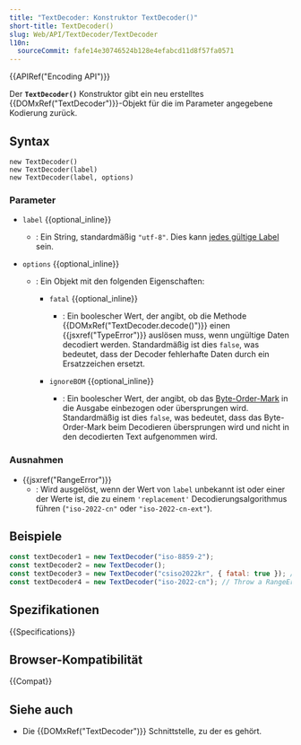 ```yaml
---
title: "TextDecoder: Konstruktor TextDecoder()"
short-title: TextDecoder()
slug: Web/API/TextDecoder/TextDecoder
l10n:
  sourceCommit: fafe14e30746524b128e4efabcd11d8f57fa0571
---
```


{{APIRef("Encoding API")}}

Der **`TextDecoder()`** Konstruktor gibt ein neu erstelltes {{DOMxRef("TextDecoder")}}-Objekt für die im Parameter angegebene Kodierung zurück.

## Syntax

```js-nolint
new TextDecoder()
new TextDecoder(label)
new TextDecoder(label, options)
```

### Parameter

- `label` {{optional_inline}}
  - : Ein String, standardmäßig `"utf-8"`.
    Dies kann [jedes gültige Label](/de/docs/Web/API/Encoding_API/Encodings) sein.
- `options` {{optional_inline}}

  - : Ein Objekt mit den folgenden Eigenschaften:

    - `fatal` {{optional_inline}}

      - : Ein boolescher Wert, der angibt, ob die Methode {{DOMxRef("TextDecoder.decode()")}} einen {{jsxref("TypeError")}} auslösen muss, wenn ungültige Daten decodiert werden.
        Standardmäßig ist dies `false`, was bedeutet, dass der Decoder fehlerhafte Daten durch ein Ersatzzeichen ersetzt.

    - `ignoreBOM` {{optional_inline}}
      - : Ein boolescher Wert, der angibt, ob das [Byte-Order-Mark](https://www.w3.org/International/questions/qa-byte-order-mark) in die Ausgabe einbezogen oder übersprungen wird.
        Standardmäßig ist dies `false`, was bedeutet, dass das Byte-Order-Mark beim Decodieren übersprungen wird und nicht in den decodierten Text aufgenommen wird.

### Ausnahmen

- {{jsxref("RangeError")}}
  - : Wird ausgelöst, wenn der Wert von `label` unbekannt ist oder einer der Werte ist, die zu einem `'replacement'` Decodierungsalgorithmus führen (`"iso-2022-cn"` oder `"iso-2022-cn-ext"`).

## Beispiele

```js
const textDecoder1 = new TextDecoder("iso-8859-2");
const textDecoder2 = new TextDecoder();
const textDecoder3 = new TextDecoder("csiso2022kr", { fatal: true }); // Allows TypeError exception to be thrown.
const textDecoder4 = new TextDecoder("iso-2022-cn"); // Throw a RangeError exception.
```

## Spezifikationen

{{Specifications}}

## Browser-Kompatibilität

{{Compat}}

## Siehe auch

- Die {{DOMxRef("TextDecoder")}} Schnittstelle, zu der es gehört.
